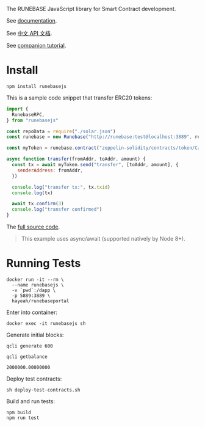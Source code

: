 The RUNEBASE JavaScript library for Smart Contract development.

See [documentation](https://runebaseproject.github.io/runebasejs-doc/).

See [中文 API 文档](https://runebaseproject.github.io/runebasejs-doc-cn/).

See [companion tutorial](https://github.com/runebaseproject/runebasebook/blob/master/en/part2/erc20-js.md).

# Install

```
npm install runebasejs
```

This is a sample code snippet that transfer ERC20 tokens:

```js
import {
  RunebaseRPC,
} from "runebasejs"

const repoData = require("./solar.json")
const runebase = new Runebase("http://runebase:test@localhost:3889", repoData)

const myToken = runebase.contract("zeppelin-solidity/contracts/token/CappedToken.sol")

async function transfer(fromAddr, toAddr, amount) {
  const tx = await myToken.send("transfer", [toAddr, amount], {
    senderAddress: fromAddr,
  })

  console.log("transfer tx:", tx.txid)
  console.log(tx)

  await tx.confirm(3)
  console.log("transfer confirmed")
}
```

The [full source code](https://github.com/runebaseproject/runebasebook-mytoken-runebasejs-cli).

> This example uses async/await (supported natively by Node 8+).

# Running Tests

```
docker run -it --rm \
  --name runebasejs \
  -v `pwd`:/dapp \
  -p 5889:3889 \
  hayeah/runebaseportal
```

Enter into container:

```
docker exec -it runebasejs sh
```

Generate initial blocks:

```
qcli generate 600

qcli getbalance

2000000.00000000
```

Deploy test contracts:

```
sh deploy-test-contracts.sh
```

Build and run tests:

```
npm build
npm run test
```
